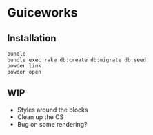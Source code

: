 # Guiceworks

## Installation

```
bundle
bundle exec rake db:create db:migrate db:seed
powder link
powder open
```

## WIP
- Styles around the blocks
- Clean up the CS
- Bug on some rendering?

